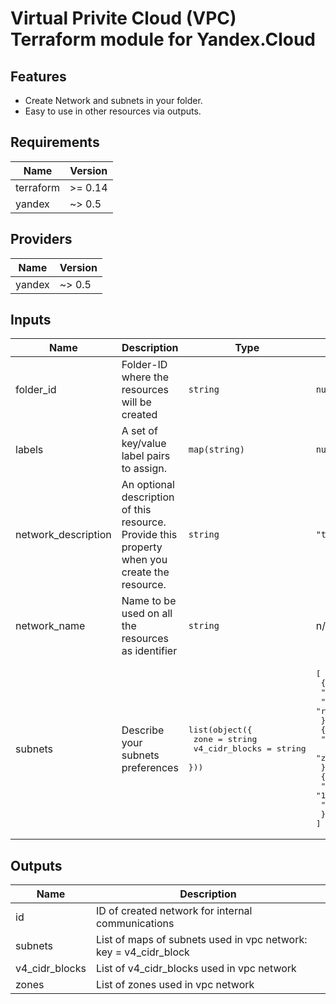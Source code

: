# Virtual Privite Cloud (VPC) Terraform module for Yandex.Cloud
## Features

* Create Network and subnets in your folder.
* Easy to use in other resources via outputs.
  
<!-- BEGINNING OF PRE-COMMIT-TERRAFORM DOCS HOOK -->
## Requirements

| Name | Version |
|------|---------|
| terraform | >= 0.14 |
| yandex | ~> 0.5 |

## Providers

| Name | Version |
|------|---------|
| yandex | ~> 0.5 |

## Inputs

| Name | Description | Type | Default | Required |
|------|-------------|------|---------|:--------:|
| folder\_id | Folder-ID where the resources will be created | `string` | `null` | no |
| labels | A set of key/value label pairs to assign. | `map(string)` | `null` | no |
| network\_description | An optional description of this resource. Provide this property when you create the resource. | `string` | `"terraform-created"` | no |
| network\_name | Name to be used on all the resources as identifier | `string` | n/a | yes |
| subnets | Describe your subnets preferences | <pre>list(object({<br>    zone           = string<br>    v4_cidr_blocks = string<br>  }))</pre> | <pre>[<br>  {<br>    "v4_cidr_blocks": "10.110.0.0/16",<br>    "zone": "ru-central1-a"<br>  },<br>  {<br>    "v4_cidr_blocks": "10.120.0.0/16",<br>    "zone": "ru-central1-b"<br>  },<br>  {<br>    "v4_cidr_blocks": "10.130.0.0/16",<br>    "zone": "ru-central1-c"<br>  }<br>]</pre> | no |

## Outputs

| Name | Description |
|------|-------------|
| id | ID of created network for internal communications |
| subnets | List of maps of subnets used in vpc network: key = v4\_cidr\_block |
| v4\_cidr\_blocks | List of v4\_cidr\_blocks used in vpc network |
| zones | List of zones used in vpc network |

<!-- END OF PRE-COMMIT-TERRAFORM DOCS HOOK -->